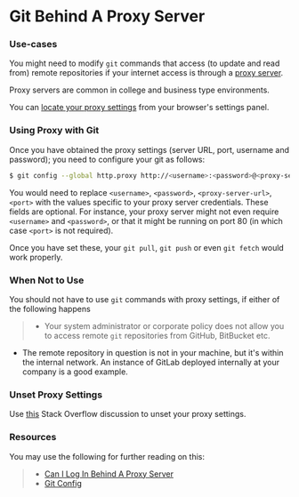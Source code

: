 # Git Behind A Proxy Server

### Use-cases

You might need to modify `git` commands that access (to update and read from) remote repositories if your internet access is through a [proxy server](https://en.wikipedia.org/wiki/Proxy_server).

Proxy servers are common in college and business type environments.

You can [locate your proxy settings](http://www.wikihow.com/Change-Proxy-Settings) from your browser's settings panel.

### Using Proxy with Git

Once you have obtained the proxy settings (server URL, port, username and password); you need to configure your git as follows:

```bash
$ git config --global http.proxy http://<username>:<password>@<proxy-server-url>:<port>
```
You would need to replace `<username>`, `<password>`, `<proxy-server-url>`, `<port>` with the values specific to your proxy server credentials.
These fields are optional. For instance, your proxy server might not even require `<username>` and `<password>`, or that it might be running on port 80 (in which case `<port>` is not required).

Once you have set these, your `git pull`, `git push` or even `git fetch` would work properly.

### When Not to Use

You should not have to use `git` commands with proxy settings, if either of the following happens

>- Your system administrator or corporate policy does not allow you to access remote `git` repositories from GitHub, BitBucket etc.
- The remote repository in question is not in your machine, but it's within the internal network. An instance of GitLab deployed internally at your company is a good example.

### Unset Proxy Settings

Use [this](http://stackoverflow.com/questions/11499805/git-http-proxy-setting) Stack Overflow discussion to unset your proxy settings.

### Resources
You may use the following for further reading on this:
>- [Can I Log In Behind A Proxy Server](https://help.github.com/desktop/faq/articles/can-i-log-in-behind-a-proxy-server/#platform-windows)
>- [Git Config](https://git-scm.com/docs/git-config)

